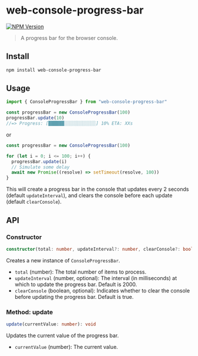 # web-console-progress-bar

[![NPM Version](https://img.shields.io/npm/v/web-console-progress-bar.svg)](https://www.npmjs.com/package/web-console-progress-bar)

> A progress bar for the browser console.

## Install

```sh
npm install web-console-progress-bar
```

## Usage

```typescript
import { ConsoleProgressBar } from "web-console-progress-bar"

const progressBar = new ConsoleProgressBar(100)
progressBar.update(10)
//=> Progress: [██████░░░░░░░░░░░░] 10% ETA: XXs
```

or

```typescript
const progressBar = new ConsoleProgressBar(100)

for (let i = 0; i <= 100; i++) {
  progressBar.update(i)
  // Simulate some delay
  await new Promise((resolve) => setTimeout(resolve, 100))
}
```

This will create a progress bar in the console that updates every 2 seconds (default `updateInterval`), and clears the console before each update (default `clearConsole`).

## API

### Constructor

```typescript
constructor(total: number, updateInterval?: number, clearConsole?: boolean)
```

Creates a new instance of `ConsoleProgressBar`.

- `total` (number): The total number of items to process.
- `updateInterval` (number, optional): The interval (in milliseconds) at which to update the progress bar. Default is 2000.
- `clearConsole` (boolean, optional): Indicates whether to clear the console before updating the progress bar. Default is true.

### Method: update

```typescript
update(currentValue: number): void
```

Updates the current value of the progress bar.

- `currentValue` (number): The current value.
